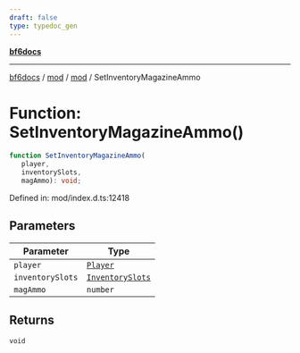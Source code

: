 ```yaml
---
draft: false
type: typedoc_gen
---
```


[**bf6docs**](../../../_index.md)

***

[bf6docs](../../../_index.md) / [mod](../../_index.md) / [mod](../_index.md) / SetInventoryMagazineAmmo

# Function: SetInventoryMagazineAmmo()

```ts
function SetInventoryMagazineAmmo(
   player, 
   inventorySlots, 
   magAmmo): void;
```

Defined in: mod/index.d.ts:12418

## Parameters

| Parameter | Type |
| ------ | ------ |
| `player` | [`Player`](../Player/_index.md) |
| `inventorySlots` | [`InventorySlots`](../InventorySlots/_index.md) |
| `magAmmo` | `number` |

## Returns

`void`
